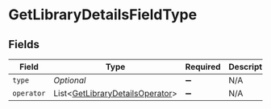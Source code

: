 # GetLibraryDetailsFieldType


## Fields

| Field                                                                                   | Type                                                                                    | Required                                                                                | Description                                                                             | Example                                                                                 |
| --------------------------------------------------------------------------------------- | --------------------------------------------------------------------------------------- | --------------------------------------------------------------------------------------- | --------------------------------------------------------------------------------------- | --------------------------------------------------------------------------------------- |
| `type`                                                                                  | *Optional<String>*                                                                      | :heavy_minus_sign:                                                                      | N/A                                                                                     | resolution                                                                              |
| `operator`                                                                              | List<[GetLibraryDetailsOperator](../../models/operations/GetLibraryDetailsOperator.md)> | :heavy_minus_sign:                                                                      | N/A                                                                                     |                                                                                         |